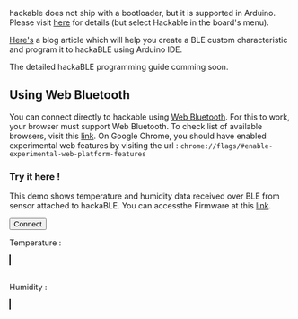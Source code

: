  

hackable does not ship with a bootloader, but it is supported in Arduino. Please visit [here](https://github.com/electronut/ElectronutLabs-bluey#Arduino) for details (but select Hackable in the board's menu).

[Here's](https://electronut.in/using-hackable-with-arduino/) a blog article which will help you create a BLE custom characteristic and program it to hackaBLE using Arduino IDE.

The detailed hackaBLE programming guide comming soon.  

## Using Web Bluetooth

You can connect directly to hackable using [Web Bluetooth](https://webbluetoothcg.github.io/web-bluetooth/). For this to work, your browser must support Web Bluetooth. To check list of available browsers, visit this [link](https://developer.mozilla.org/en-US/docs/Web/API/Web_Bluetooth_API#Browser_compatibility). On Google Chrome, you should have enabled experimental web features by visiting the url :
```chrome://flags/#enable-experimental-web-platform-features```

### Try it here !

This demo shows temperature and humidity data received over BLE from sensor attached to hackaBLE. You can accessthe Firmware at this [link](https://gitlab.com/electronutlabs-public/electronutlabs-hackable/tree/master/code/zephyr_ble_th).

<p id="status_p"></p>
<button data-md-color-primary="light-blue" id="connect">Connect</button>
<br>
<p>
    Temperature : <span id="temp_text"></span>
</p>
<canvas style="border: 1px solid black;" id="temperature" width="400" height="100"></canvas>
<br>
<br>
<p>
    Humidity : <span id="hum_text"></span>
</p>
<canvas style="border: 1px solid black;" id="humidity" width="400" height="100"></canvas>
<script src="https://cdnjs.cloudflare.com/ajax/libs/smoothie/1.34.0/smoothie.js"></script>
<script src="./code/web-bluetooth-demo/index.js"></script>
